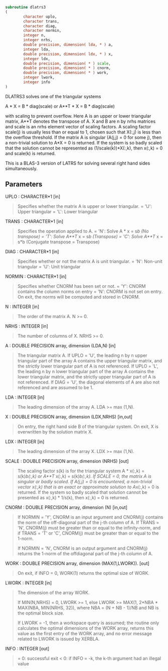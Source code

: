 ```fortran
subroutine dlatrs3
(
        character uplo,
        character trans,
        character diag,
        character normin,
        integer n,
        integer nrhs,
        double precision, dimension( lda, * ) a,
        integer lda,
        double precision, dimension( ldx, * ) x,
        integer ldx,
        double precision, dimension( * ) scale,
        double precision, dimension( * ) cnorm,
        double precision, dimension( * ) work,
        integer lwork,
        integer info
)
```

DLATRS3 solves one of the triangular systems

A * X = B * diag(scale)  or  A**T * X = B * diag(scale)

with scaling to prevent overflow.  Here A is an upper or lower
triangular matrix, A**T denotes the transpose of A. X and B are
n by nrhs matrices and scale is an nrhs element vector of scaling
factors. A scaling factor scale(j) is usually less than or equal
to 1, chosen such that X(:,j) is less than the overflow threshold.
If the matrix A is singular (A(j,j) = 0 for some j), then
a non-trivial solution to A*X = 0 is returned. If the system is
so badly scaled that the solution cannot be represented as
(1/scale(k))*X(:,k), then x(:,k) = 0 and scale(k) is returned.

This is a BLAS-3 version of LATRS for solving several right
hand sides simultaneously.

## Parameters
UPLO : CHARACTER*1 [in]
> Specifies whether the matrix A is upper or lower triangular.
> = 'U':  Upper triangular
> = 'L':  Lower triangular

TRANS : CHARACTER*1 [in]
> Specifies the operation applied to A.
> = 'N':  Solve A * x = s*b  (No transpose)
> = 'T':  Solve A**T* x = s*b  (Transpose)
> = 'C':  Solve A**T* x = s*b  (Conjugate transpose = Transpose)

DIAG : CHARACTER*1 [in]
> Specifies whether or not the matrix A is unit triangular.
> = 'N':  Non-unit triangular
> = 'U':  Unit triangular

NORMIN : CHARACTER*1 [in]
> Specifies whether CNORM has been set or not.
> = 'Y':  CNORM contains the column norms on entry
> = 'N':  CNORM is not set on entry.  On exit, the norms will
> be computed and stored in CNORM.

N : INTEGER [in]
> The order of the matrix A.  N >= 0.

NRHS : INTEGER [in]
> The number of columns of X.  NRHS >= 0.

A : DOUBLE PRECISION array, dimension (LDA,N) [in]
> The triangular matrix A.  If UPLO = 'U', the leading n by n
> upper triangular part of the array A contains the upper
> triangular matrix, and the strictly lower triangular part of
> A is not referenced.  If UPLO = 'L', the leading n by n lower
> triangular part of the array A contains the lower triangular
> matrix, and the strictly upper triangular part of A is not
> referenced.  If DIAG = 'U', the diagonal elements of A are
> also not referenced and are assumed to be 1.

LDA : INTEGER [in]
> The leading dimension of the array A.  LDA >= max (1,N).

X : DOUBLE PRECISION array, dimension (LDX,NRHS) [in,out]
> On entry, the right hand side B of the triangular system.
> On exit, X is overwritten by the solution matrix X.

LDX : INTEGER [in]
> The leading dimension of the array X.  LDX >= max (1,N).

SCALE : DOUBLE PRECISION array, dimension (NRHS) [out]
> The scaling factor s(k) is for the triangular system
> A * x(:,k) = s(k)*b(:,k)  or  A**T* x(:,k) = s(k)*b(:,k).
> If SCALE = 0, the matrix A is singular or badly scaled.
> If A(j,j) = 0 is encountered, a non-trivial vector x(:,k)
> that is an exact or approximate solution to A*x(:,k) = 0
> is returned. If the system so badly scaled that solution
> cannot be presented as x(:,k) * 1/s(k), then x(:,k) = 0
> is returned.

CNORM : DOUBLE PRECISION array, dimension (N) [in,out]
> 
> If NORMIN = 'Y', CNORM is an input argument and CNORM(j)
> contains the norm of the off-diagonal part of the j-th column
> of A.  If TRANS = 'N', CNORM(j) must be greater than or equal
> to the infinity-norm, and if TRANS = 'T' or 'C', CNORM(j)
> must be greater than or equal to the 1-norm.
> 
> If NORMIN = 'N', CNORM is an output argument and CNORM(j)
> returns the 1-norm of the offdiagonal part of the j-th column
> of A.

WORK : DOUBLE PRECISION array, dimension (MAX(1,LWORK)). [out]
> On exit, if INFO = 0, WORK(1) returns the optimal size of
> WORK.

LWORK : INTEGER [in]
> The dimension of the array WORK.
> 
> If MIN(N,NRHS) = 0, LWORK >= 1, else
> LWORK >= MAX(1, 2*NBA * MAX(NBA, MIN(NRHS, 32)), where
> NBA = (N + NB - 1)/NB and NB is the optimal block size.
> 
> If LWORK = -1, then a workspace query is assumed; the routine
> only calculates the optimal dimensions of the WORK array, returns
> this value as the first entry of the WORK array, and no error
> message related to LWORK is issued by XERBLA.

INFO : INTEGER [out]
> = 0:  successful exit
> < 0:  if INFO = -k, the k-th argument had an illegal value
